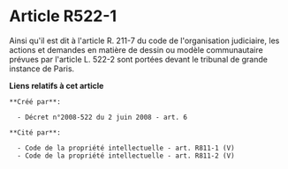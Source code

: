 # Article R522-1

Ainsi qu'il est dit à l'article R. 211-7 du code de l'organisation judiciaire, les actions et demandes en matière de dessin
ou modèle communautaire prévues par l'article L. 522-2 sont portées devant le tribunal de grande instance de Paris.

**Liens relatifs à cet article**

	**Créé par**:

	  - Décret n°2008-522 du 2 juin 2008 - art. 6

	**Cité par**:

	  - Code de la propriété intellectuelle - art. R811-1 (V)
	  - Code de la propriété intellectuelle - art. R811-2 (V)
